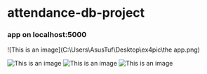 # attendance-db-project

### app on localhost:5000

![This is an image](C:\Users\AsusTuf\Desktop\ex4pic\the app.png)

![This is an image](C:\Users\AsusTuf\Desktop\ex4pic)
![This is an image](C:\Users\AsusTuf\Desktop\ex4pic)
![This is an image](C:\Users\AsusTuf\Desktop\ex4pic)
